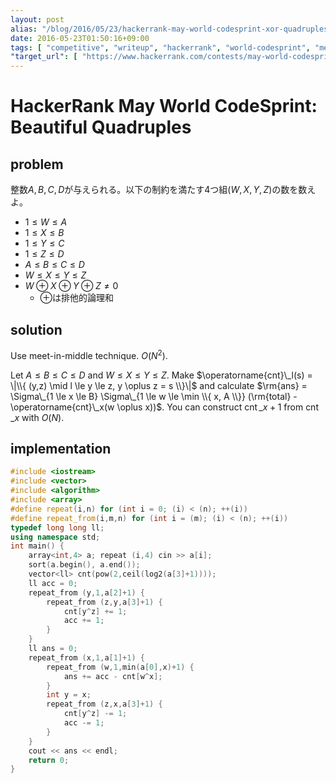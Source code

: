 ```yaml
---
layout: post
alias: "/blog/2016/05/23/hackerrank-may-world-codesprint-xor-quadruples/"
date: 2016-05-23T01:50:16+09:00
tags: [ "competitive", "writeup", "hackerrank", "world-codesprint", "meet-in-middle" ]
"target_url": [ "https://www.hackerrank.com/contests/may-world-codesprint/challenges/xor-quadruples" ]
---
```


# HackerRank May World CodeSprint: Beautiful Quadruples

## problem

整数$A,B,C,D$が与えられる。以下の制約を満たす4つ組$(W,X,Y,Z)$の数を数えよ。

-   $1 \le W \le A$
-   $1 \le X \le B$
-   $1 \le Y \le C$
-   $1 \le Z \le D$
-   $A \le B \le C \le D$
-   $W \le X \le Y \le Z$
-   $W \oplus X \oplus Y \oplus Z \ne 0$
    -   $\oplus$は排他的論理和

## solution

Use meet-in-middle technique. $O(N^2)$.

Let $A \le B \le C \le D$ and $W \le X \le Y \le Z$.
Make $\operatorname{cnt}\_l(s) = \|\\{ (y,z) \mid l \le y \le z, y \oplus z = s \\}\|$ and calculate $\rm{ans} = \Sigma\_{1 \le x \le B} \Sigma\_{1 \le w \le \min \\{ x, A \\}} (\rm{total} - \operatorname{cnt}\_x(w \oplus x))$.
You can construct $\operatorname{cnt}\_{x+1}$ from $\operatorname{cnt}\_x$ with $O(N)$.

## implementation

``` c++
#include <iostream>
#include <vector>
#include <algorithm>
#include <array>
#define repeat(i,n) for (int i = 0; (i) < (n); ++(i))
#define repeat_from(i,m,n) for (int i = (m); (i) < (n); ++(i))
typedef long long ll;
using namespace std;
int main() {
    array<int,4> a; repeat (i,4) cin >> a[i];
    sort(a.begin(), a.end());
    vector<ll> cnt(pow(2,ceil(log2(a[3]+1))));
    ll acc = 0;
    repeat_from (y,1,a[2]+1) {
        repeat_from (z,y,a[3]+1) {
            cnt[y^z] += 1;
            acc += 1;
        }
    }
    ll ans = 0;
    repeat_from (x,1,a[1]+1) {
        repeat_from (w,1,min(a[0],x)+1) {
            ans += acc - cnt[w^x];
        }
        int y = x;
        repeat_from (z,x,a[3]+1) {
            cnt[y^z] -= 1;
            acc -= 1;
        }
    }
    cout << ans << endl;
    return 0;
}
```
